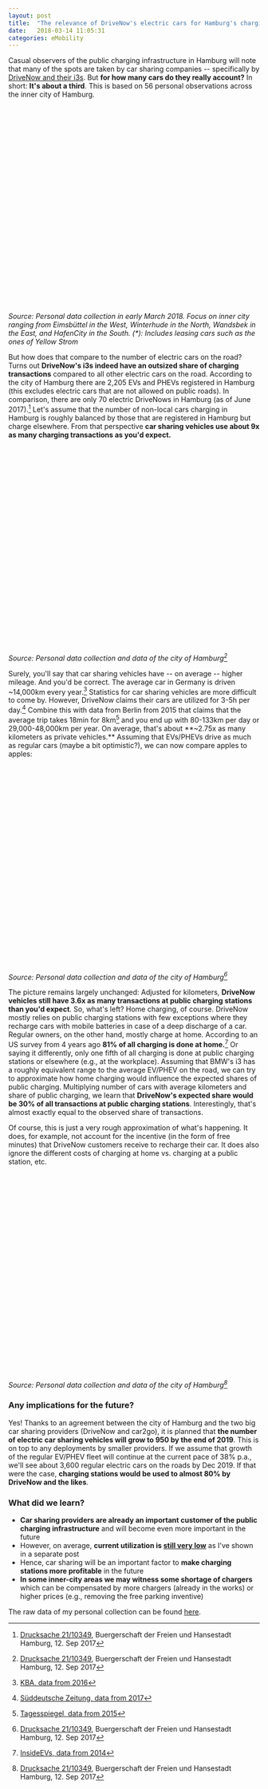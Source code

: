 ```yaml
---
layout: post
title:  "The relevance of DriveNow's electric cars for Hamburg's charging infrastructure"
date:   2018-03-14 11:05:31
categories: eMobility
---
```


Casual observers of the public charging infrastructure in Hamburg will note that many of the spots are taken by car sharing companies -- specifically by [DriveNow and their i3s](https://www.drive-now.com/de/de/cars/bmw-i3). But **for how many cars do they really account?** In short: **It's about a third**. This is based on 56 personal observations across the inner city of Hamburg. 

<div class="chart-container" style="position: relative; min-height:400px">
<canvas id="chargingChart1"></canvas>
</div>
<script>
  window.chartColors = {
    red: 'rgb(255, 99, 132)',
    orange: 'rgb(255, 159, 64)',
    yellow: 'rgb(255, 205, 86)',
    green: 'rgb(75, 192, 192)',
    blue: 'rgb(54, 162, 235)',
    purple: 'rgb(153, 102, 255)',
    grey: 'rgb(201, 203, 207)'
  };
  var ctx = document.getElementById("chargingChart1").getContext('2d');
  Chart.defaults.global.defaultFontSize = 16;
  Chart.defaults.global.defaultFontColor = '#111';
  Chart.defaults.global.maintainAspectRatio = false;
  var chargingChart1 = new Chart(ctx, {
      type: 'bar',
      data: {
          labels: ['Local (HH)', 'DriveNow', 'Non-local', 'Other private*'],
          datasets: [{
            label: 'Share of observed charging transactions',
            borderColor: window.chartColors.blue,
            backgroundColor: window.chartColors.blue,
            fill: false,
            data: [
              25/0.56, 16/0.56, 11/0.56, 4/0.56
            ],
            yAxisID: 'y-axis-1',
          }]

      },
      options: {
            tooltips: {
                callbacks: {
                    label: function(tooltipItem, data) {
                        return Math.round(tooltipItem.yLabel*10)/10+'%';
                    }
                }
            },
          responsive: true,
          hoverMode: 'index',
          stacked: false,
          title: {
            display: true,
            text: 'DriveNow accounts for ~30% of all public charging (n=56)'
          },
          scales: {
          		xAxes: [ {
              	scaleLabel: {
                	display: true,
                  labelString: 'License plates'
                }
              }],
              yAxes: [{
                type: 'linear', 
                display: true,
                position: 'left',
                ticks: {
                  min: 0,
                  max: 50,
                  callback: function(value) {
                  	return value + "%"
                  }
                },
                id: 'y-axis-1'
              }],
            }
      }
  });
</script>

_Source: Personal data collection in early March 2018. Focus on inner city ranging from Eimsbüttel in the West, Winterhude in the North, Wandsbek in the East, and HafenCity in the South. (*): Includes leasing cars such as the ones of Yellow Strom_

But how does that compare to the number of electric cars on the road? Turns out **DriveNow's i3s indeed have an outsized share of charging transactions** compared to all other electric cars on the road. According to the city of Hamburg there are 2,205 EVs and PHEVs registered in Hamburg (this excludes electric cars that are not allowed on public roads). In comparison, there are only 70 electric DriveNows in Hamburg (as of June 2017).[^1] Let's assume that the number of non-local cars charging in Hamburg is roughly balanced by those that are registered in Hamburg but charge elsewhere. From that perspective **car sharing vehicles use about 9x as many charging transactions as you'd expect.** 

<div class="chart-container" style="position: relative; min-height:400px">
<canvas id="chargingChart2"></canvas>
</div>
<script>
  window.chartColors = {
    red: 'rgb(255, 99, 132)',
    orange: 'rgb(255, 159, 64)',
    yellow: 'rgb(255, 205, 86)',
    green: 'rgb(75, 192, 192)',
    blue: 'rgb(54, 162, 235)',
    purple: 'rgb(153, 102, 255)',
    grey: 'rgb(201, 203, 207)'
  };
  var ctx = document.getElementById("chargingChart2").getContext('2d');
  Chart.defaults.global.defaultFontSize = 16;
  Chart.defaults.global.defaultFontColor = '#111';
  Chart.defaults.global.maintainAspectRatio = false;
  var chargingChart2 = new Chart(ctx, {
      type: 'bar',
      data: {
          labels: ["Regular EVs/PHEVs",	"DriveNow's i3s"],

          datasets: [{
            label: 'Share of charging transactions',
            borderColor: window.chartColors.blue,
            backgroundColor: window.chartColors.blue,
            fill: false,
            data: [
              (56-16)/56*100, 16/56*100
            ]
          }, {
            label: 'Share of cars',
            borderColor: window.chartColors.red,
            backgroundColor: window.chartColors.red,
            fill: false,
            data: [
              2205/(2205+70)*100,	70/(2205+70)*100
            ]
          }]

      },
      options: {
            tooltips: {
                callbacks: {
                    label: function(tooltipItem, data) {
                        return Math.round(tooltipItem.yLabel*10)/10+'%';
                    }
                }
            },
          responsive: true,
          hoverMode: 'index',
          stacked: false,
          title: {
            display: true,
            text: 'DriveNow has an outsized share of charging transactions'
          },
          scales: {
              yAxes: [{
                type: 'linear', 
                display: true,
                position: 'left',
                ticks: {
                  min: 0,
                  max: 100,
                  callback: function(value) {
                  	return value + "%"
                  }
                },
                id: 'y-axis-1'
              }],
            }

      }
  });
</script>

_Source: Personal data collection and data of the city of Hamburg[^1]_

Surely, you'll say that car sharing vehicles have -- on average -- higher mileage. And you'd be correct. The average car in Germany is driven ~14,000km every year.[^2] Statistics for car sharing vehicles are more difficult to come by. However, DriveNow claims their cars are utilized for 3-5h per day.[^3] Combine this with data from Berlin from 2015 that claims that the average trip takes 18min for 8km[^4] and you end up with 80-133km per day or 29,000-48,000km per year. On average, that's about  **~2.75x as many kilometers as private vehicles.** Assuming that EVs/PHEVs drive as much as regular cars (maybe a bit optimistic?), we can now compare apples to apples:

<div class="chart-container" style="position: relative; min-height:400px">
<canvas id="chargingChart3"></canvas>
</div>
<script>
  window.chartColors = {
    red: 'rgb(255, 99, 132)',
    orange: 'rgb(255, 159, 64)',
    yellow: 'rgb(255, 205, 86)',
    green: 'rgb(75, 192, 192)',
    blue: 'rgb(54, 162, 235)',
    purple: 'rgb(153, 102, 255)',
    grey: 'rgb(201, 203, 207)'
  };
  var ctx = document.getElementById("chargingChart3").getContext('2d');
  Chart.defaults.global.defaultFontSize = 16;
  Chart.defaults.global.defaultFontColor = '#111';
  Chart.defaults.global.maintainAspectRatio = false;
  var chargingChart3 = new Chart(ctx, {
      type: 'bar',
      data: {
          labels: ["Regular EVs/PHEVs",	"DriveNow's i3s"],

          datasets: [{
            label: 'Share of charging transactions',
            borderColor: window.chartColors.blue,
            backgroundColor: window.chartColors.blue,
            fill: false,
            data: [
              (56-16)/56*100, 16/56*100
            ]
          }, {
            label: 'Share of driven kilometers',
            borderColor: window.chartColors.red,
            backgroundColor: window.chartColors.red,
            fill: false,
            data: [
              (2205*14000)/((2205*14000)+(70*((29000+48000)/2)))*100,
              (70*((29000+48000)/2))/((2205*14000)+(70*((29000+48000)/2)))*100
            ]
          }]

      },
      options: {
            tooltips: {
                callbacks: {
                    label: function(tooltipItem, data) {
                        return Math.round(tooltipItem.yLabel*10)/10+'%';
                    }
                }
            },
          responsive: true,
          hoverMode: 'index',
          stacked: false,
          title: {
            display: true,
            text: 'Adjusted for km DriveNow still has an outsized share of transactions'
          },
          scales: {
              yAxes: [{
                type: 'linear', 
                display: true,
                position: 'left',
                ticks: {
                  min: 0,
                  max: 100,
                  callback: function(value) {
                  	return value + "%"
                  }
                },
                id: 'y-axis-1'
              }],
            }

      }
  });
</script>

_Source: Personal data collection and data of the city of Hamburg[^1]_

The picture remains largely unchanged: Adjusted for kilometers, **DriveNow vehicles still have 3.6x as many transactions at public charging stations than you'd expect**. So, what's left? Home charging, of course. DriveNow mostly relies on public charging stations with few exceptions where they recharge cars with mobile batteries in case of a deep discharge of a car. Regular owners, on the other hand, mostly charge at home. According to an US survey from 4 years ago **81% of all charging is done at home.**[^5] Or saying it differently, only one fifth of all charging is done at public charging stations or elsewhere (e.g., at the workplace). Assuming that BMW's i3 has a roughly equivalent range to the average EV/PHEV on the road, we can try to approximate how home charging would influence the expected shares of public charging. Multiplying number of cars with average kilometers and share of public charging, we learn that **DriveNow's expected share would be 30% of all transactions at public charging stations**. Interestingly, that's almost exactly equal to the observed share of transactions. 

Of course, this is just a very rough approximation of what's happening. It does, for example, not account for the incentive (in the form of free minutes) that DriveNow customers receive to recharge their car. It does also ignore the different costs of charging at home vs. charging at a public station, etc. 

<div class="chart-container" style="position: relative; min-height:400px">
<canvas id="chargingChart4"></canvas>
</div>
<script>
  window.chartColors = {
    red: 'rgb(255, 99, 132)',
    orange: 'rgb(255, 159, 64)',
    yellow: 'rgb(255, 205, 86)',
    green: 'rgb(75, 192, 192)',
    blue: 'rgb(54, 162, 235)',
    purple: 'rgb(153, 102, 255)',
    grey: 'rgb(201, 203, 207)'
  };
  var ctx = document.getElementById("chargingChart4").getContext('2d');
  Chart.defaults.global.defaultFontSize = 16;
  Chart.defaults.global.defaultFontColor = '#111';
  Chart.defaults.global.maintainAspectRatio = false;
  var chargingChart4 = new Chart(ctx, {
      type: 'bar',
      data: {
          labels: ["Regular EVs/PHEVs",	"DriveNow's i3s"],

          datasets: [{
            label: 'Observed share of charging transactions',
            borderColor: window.chartColors.blue,
            backgroundColor: window.chartColors.blue,
            fill: false,
            data: [
              (56-16)/56*100, 16/56*100
            ]
          }, {
            label: 'Expected share',
            borderColor: window.chartColors.red,
            backgroundColor: window.chartColors.red,
            fill: false,
            data: [
              69.9,
              30.4
            ]
          }]

      },
      options: {
            tooltips: {
                callbacks: {
                    label: function(tooltipItem, data) {
                        return Math.round(tooltipItem.yLabel*10)/10+'%';
                    }
                }
            },
          responsive: true,
          hoverMode: 'index',
          stacked: false,
          title: {
            display: true,
            text: 'Accounting for home-charging the situation balances out'
          },
          scales: {
              yAxes: [{
                type: 'linear', 
                display: true,
                position: 'left',
                ticks: {
                  min: 0,
                  max: 80,
                  callback: function(value) {
                  	return value + "%"
                  }
                },
                id: 'y-axis-1'
              }],
            }

      }
  });
</script>

_Source: Personal data collection and data of the city of Hamburg[^1]_

### Any implications for the future?
Yes! Thanks to an agreement between the city of Hamburg and the two big car sharing providers (DriveNow and car2go), it is planned that **the number of electric car sharing vehicles will grow to 950 by the end of 2019**. This is on top to any deployments by smaller providers. If we assume that growth of the regular EV/PHEV fleet will continue at the current pace of 38% p.a., we'll see about 3,600 regular electric cars on the roads by Dec 2019. If that were the case, **charging stations would be used to almost 80% by DriveNow and the likes**.

### What did we learn?
- **Car sharing providers are already an important customer of the public charging infrastructure** and will become even more important in the future
- However, on average, **current utilization is [still very low](/emobility/2018/03/10/more-charging-points-in-hamburg-but-still-limited-uptake.html)** as I've shown in a separate post
- Hence, car sharing will be an important factor to **make charging stations more profitable** in the future
- **In some inner-city areas we may witness some shortage of chargers** which can be compensated by more chargers (already in the works) or higher prices (e.g., removing the free parking inventive)

The raw data of my personal collection can be found [here](/assets/2018-03-14-Users-of-Hamburgs-charging-infrastructure.csv).

[^1]: [Drucksache 21/10349](https://www.buergerschaft-hh.de/ParlDok/dokument/59190/haushaltsplan-2017-2018-einzelplan-7-0-%E2%80%9Ebeh%C3%B6rde-f%C3%BCr-wirtschaft-verkehr-und-innovation%E2%80%9C-hier-nachbewilligung-nach-%C2%A7-35-lho-und-stellungnahme.pdf), Buergerschaft der Freien und Hansestadt Hamburg, 12. Sep 2017

[^2]: [KBA, data from 2016](https://www.kba.de/DE/Statistik/Kraftverkehr/VerkehrKilometer/verkehr_in_kilometern_node.html)

[^3]: [Süddeutsche Zeitung, data from 2017](http://www.sueddeutsche.de/news/wirtschaft/auto---berlin-drivenow-mehr-kunden-mehr-autos-hoehere-auslastung-dpa.urn-newsml-dpa-com-20090101-180110-99-578734)

[^4]: [Tagesspiegel, data from 2015](https://www.tagesspiegel.de/berlin/neue-studie-zu-berlin-und-muenchen-carsharing-entlastet-den-verkehr-kaum/12461384.html)

[^5]: [InsideEVs, data from 2014](https://insideevs.com/most-electric-vehicle-owners-charge-at-home-in-other-news-the-sky-is-blue/)
